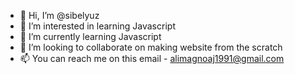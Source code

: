 - 👋 Hi, I’m @sibelyuz
- 👀 I’m interested in learning Javascript
- 🌱 I’m currently learning Javascript
- 💞️ I’m looking to collaborate on making website from the scratch
- 📫 You can reach me on this email - alimagnoaj1991@gmail.com

<!---
sibelyuz/sibelyuz is a ✨ special ✨ repository because its `README.md` (this file) appears on your GitHub profile.
You can click the Preview link to take a look at your changes.
--->
